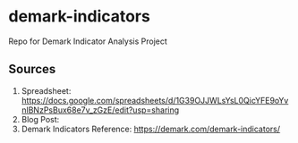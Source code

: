 # demark-indicators
Repo for Demark Indicator Analysis Project


## Sources
1. Spreadsheet: https://docs.google.com/spreadsheets/d/1G39OJJWLsYsL0QicYFE9oYvnlBNzPsBux68e7v_zGzE/edit?usp=sharing
2. Blog Post:
3. Demark Indicators Reference: https://demark.com/demark-indicators/
